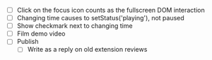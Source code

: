 - [ ] Click on the focus icon counts as the fullscreen DOM interaction
- [ ] Changing time causes to setStatus('playing'), not paused
- [ ] Show checkmark next to changing time
- [ ] Film demo video
- [ ] Publish
    - [ ] Write as a reply on old extension reviews
